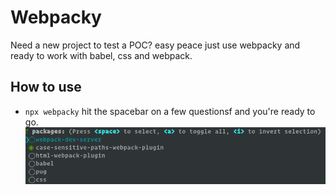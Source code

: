 # Webpacky
Need a new project to test a POC? easy peace just use webpacky and ready to work with babel, css and webpack.

## How to use
- `npx webpacky` hit the spacebar on a few questionsf and you're ready to go.
![demo](demo.png)
